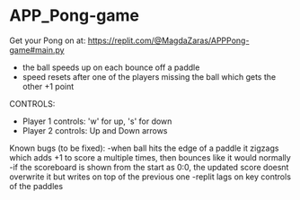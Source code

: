 # APP_Pong-game

Get your Pong on at:    https://replit.com/@MagdaZaras/APPPong-game#main.py   
- the ball speeds up on each bounce off a paddle 
- speed resets after one of the players missing the ball which gets the other +1 point

CONTROLS:
- Player 1 controls: 'w' for up, 's' for down 
- Player 2 controls: Up and Down arrows 

Known bugs (to be fixed):
-when ball hits the edge of a paddle it zigzags which adds +1 to score a multiple times, then bounces like it would normally
-if the scoreboard is shown from the start as 0:0, the updated score doesnt overwrite it but writes on top of the previous one
-replit lags on key controls of the paddles
